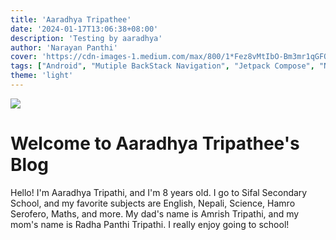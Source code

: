 ```yaml
---
title: 'Aaradhya Tripathee'
date: '2024-01-17T13:06:38+08:00'
description: 'Testing by aaradhya'
author: 'Narayan Panthi'
cover: 'https://cdn-images-1.medium.com/max/800/1*Fez8vMtIbO-Bm3mr1qGFOA.jpeg'
tags: ["Android", "Mutiple BackStack Navigation", "Jetpack Compose", "Nested Navigation"]
theme: 'light'
---
```



![](https://cdn-images-1.medium.com/max/800/1*Fez8vMtIbO-Bm3mr1qGFOA.jpeg)


# Welcome to Aaradhya Tripathee's Blog
Hello! I'm Aaradhya Tripathi, and I'm 8 years old. I go to Sifal Secondary School, and my favorite subjects are English, Nepali, Science, Hamro Serofero, Maths, and more. My dad's name is Amrish Tripathi, and my mom's name is Radha Panthi Tripathi. I really enjoy going to school!